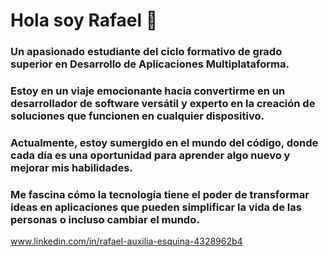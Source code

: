 # Hola soy Rafael 👋 

### Un apasionado estudiante del ciclo formativo de grado superior en Desarrollo de Aplicaciones Multiplataforma.
### Estoy en un viaje emocionante hacia convertirme en un desarrollador de software versátil y experto en la creación de soluciones que funcionen en cualquier dispositivo.

### Actualmente, estoy sumergido en el mundo del código, donde cada día es una oportunidad para aprender algo nuevo y mejorar mis habilidades.
### Me fascina cómo la tecnología tiene el poder de transformar ideas en aplicaciones que pueden simplificar la vida de las personas o incluso cambiar el mundo.



www.linkedin.com/in/rafael-auxilia-esquina-4328962b4
